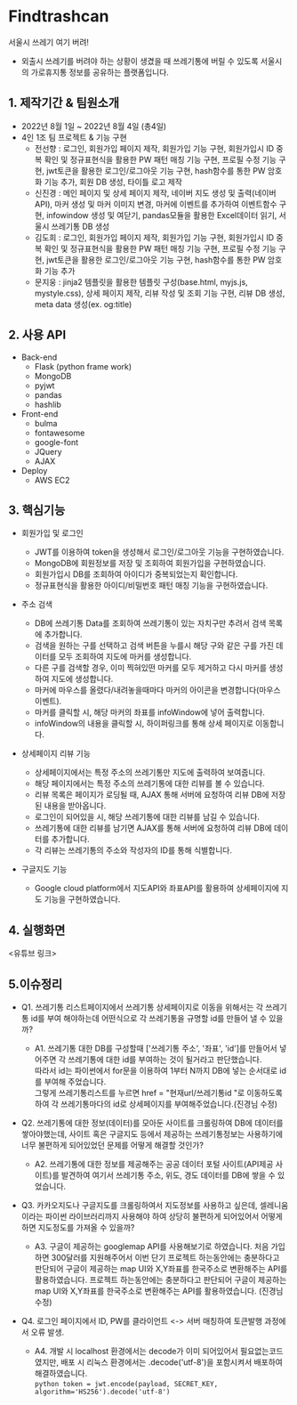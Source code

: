 # Findtrashcan
서울시 쓰레기 여기 버려!
* 외출시 쓰레기를 버려야 하는 상황이 생겼을 때 쓰레기통에 버릴 수 있도록 서울시의 가로휴지통 정보를 공유하는 플랫폼입니다.

## 1. 제작기간 & 팀원소개
* 2022년 8월 1일 ~ 2022년 8월 4일 (총4일)
* 4인 1조 팀 프로젝트 & 기능 구현
  - 전선향 : 로그인, 회원가입 페이지 제작, 회원가입 기능 구현, 회원가입시 ID 중복 확인 및 정규표현식을 활용한 PW 패턴 매칭 기능 구현, 프로필 수정 기능 구현, jwt토큰을 활용한 로그인/로그아웃 기능 구현, hash함수를 통한 PW 암호화 기능 추가, 회원 DB 생성, 타이틀 로고 제작
  - 신진경 : 메인 페이지 및 상세 페이지 제작, 네이버 지도 생성 및 출력(네이버 API), 마커 생성 및 마커 이미지 변경, 마커에 이벤트를 추가하여 이벤트함수 구현, infowindow 생성 및 여닫기, pandas모듈을 활용한 Excel데이터 읽기, 서울시 쓰레기통 DB 생성
  - 김도희 : 로그인, 회원가입 페이지 제작, 회원가입 기능 구현, 회원가입시 ID 중복 확인 및 정규표현식을 활용한 PW 패턴 매칭 기능 구현, 프로필 수정 기능 구현, jwt토큰을 활용한 로그인/로그아웃 기능 구현, hash함수를 통한 PW 암호화 기능 추가
  - 문지웅 : jinja2 템플릿을 활용한 템플릿 구성(base.html, myjs.js, mystyle.css), 상세 페이지 제작, 리뷰 작성 및 조회 기능 구현, 리뷰 DB 생성, meta data 생성(ex. og:title)

## 2. 사용 API
* Back-end
    - Flask (python frame work)
    - MongoDB
    - pyjwt
    - pandas
    - hashlib
* Front-end
    - bulma
    - fontawesome
    - google-font
    - JQuery
    - AJAX
* Deploy
    - AWS EC2
    
## 3. 핵심기능
 * 회원가입 및 로그인
   - JWT를 이용하여 token을 생성해서 로그인/로그아웃 기능을 구현하였습니다.
   - MongoDB에 회원정보를 저장 및 조회하여 회원가입을 구현하였습니다.
   - 회원가입시 DB를 조회하여 아이디가 중복되었는지 확인합니다.
   - 정규표현식을 활용한 아이디/비밀번호 패턴 매칭 기능을 구현하였습니다.
 
 * 주소 검색
   - DB에 쓰레기통 Data를 조회하여 쓰레기통이 있는 자치구만 추려서 검색 목록에 추가합니다.
   - 검색을 원하는 구를 선택하고 검색 버튼을 누를시 해당 구와 같은 구를 가진 데이터를 모두 조회하여 지도에 마커를 생성합니다.
   - 다른 구를 검색할 경우, 이미 찍혀있떤 마커를 모두 제거하고 다시 마커를 생성하여 지도에 생성합니다.
   - 마커에 마우스를 올렸다/내려놓을때마다 마커의 아이콘을 변경합니다(마우스 이벤트).
   - 마커를 클릭할 시, 해당 마커의 좌표를 infoWindow에 넣어 출력합니다.
   - infoWindow의 내용을 클릭할 시, 하이퍼링크를 통해 상세 페이지로 이동합니다.
   
 * 상세페이지 리뷰 기능
   - 상세페이지에서는 특정 주소의 쓰레기통만 지도에 출력하여 보여줍니다.
   - 해당 페이지에서는 특정 주소의 쓰레기통에 대한 리뷰를 볼 수 있습니다.
   - 리뷰 목록은 페이지가 로딩될 때, AJAX 통해 서버에 요청하여 리뷰 DB에 저장된 내용을 받아옵니다.
   - 로그인이 되어있을 시, 해당 쓰레기통에 대한 리뷰를 남길 수 있습니다.
   - 쓰레기통에 대한 리뷰를 남기면 AJAX를 통해 서버에 요청하여 리뷰 DB에 데이터를 추가합니다.
   - 각 리뷰는 쓰레기통의 주소와 작성자의 ID를 통해 식별합니다.
   
 * 구글지도 기능
   - Google cloud platform에서 지도API와 좌표API를 활용하여 상세페이지에 지도 기능을 구현하였습니다.


## 4. 실행화면
<유튜브 링크>
## 5.이슈정리
* Q1. 쓰레기통 리스트페이지에서 쓰레기통 상세페이지로 이동을 위해서는 각 쓰레기통 id를 부여 해야하는데 어떤식으로 각 쓰레기통을 규명할 id를 만들어 낼 수 있을까?  
   - A1. 쓰레기통 대한 DB를 구성할때 ['쓰레기통 주소', '좌표', 'id']를 만들어서 넣어주면 각 쓰레기통에 대한 id를 부여하는 것이 될거라고 판단했습니다.  
         따라서 id는 파이썬에서 for문을 이용하여 1부터 N까지 DB에 넣는 순서대로 id를 부여해 주었습니다.  
         그렇게 쓰레기통리스트를 누르면 href = "현재url/쓰레기통id "로 이동하도록하여 각 쓰레기통마다의 id로 상세페이지를 부여해주었습니다.(진경님 수정)
         
* Q2. 쓰레기통에 대한 정보(데이터)를 모아둔 사이트를 크롤링하여 DB에 데이터를 쌓아야했는데, 사이트 혹은 구글지도 등에서 제공하는 쓰레기통정보는 사용하기에 너무 불편하게 되어있었던 문제를 어떻게 해결할 것인가?
   - A2. 쓰레기통에 대한 정보를 제공해주는 공공 데이터 포털 사이트(API제공 사이트)를 발견하여 여기서 쓰레기통 주소, 위도, 경도 데이터를 DB에 쌓을 수 있었습니다.

* Q3. 카카오지도나 구글지도를 크롤링하여서 지도정보를 사용하고 싶은데, 셀레니움이라는 파이썬 라이브러리까지 사용해야 하여 상당히 불편하게 되어있어서 어떻게 하면 지도정도를 가져올 수 있을까?
   - A3. 구글이 제공하는 googlemap API를 사용해보기로 하였습니다. 처음 가입하면 300달러를 지원해주어서 이번 단기 프로젝트 하는동안에는 충분하다고 판단되어 구글이 제공하는 map UI와 X,Y좌표를 한국주소로 변환해주는 API를 활용하였습니다.
         프로젝트 하는동안에는 충분하다고 판단되어 구글이 제공하는 map UI와 X,Y좌표를 한국주소로 변환해주는 API를 활용하였습니다.
         (진경님 수정)

* Q4.  로그인 페이지에서 ID, PW를 클라이언트 <-> 서버 매칭하여 토큰발행 과정에서 오류 발생.
   - A4. 개발 시 localhost 환경에서는 decode가 이미 되어있어서 필요없는코드였지만, 배포 시 리눅스 환경에서는 .decode('utf-8')을 포함시켜서 배포하여 해결하였습니다.  
         ```python
         token = jwt.encode(payload, SECRET_KEY, algorithm='HS256').decode('utf-8')
         ```
